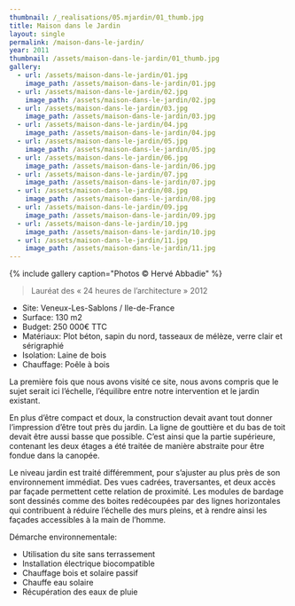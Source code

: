 ```yaml
---
thumbnail: /_realisations/05.mjardin/01_thumb.jpg
title: Maison dans le Jardin
layout: single
permalink: /maison-dans-le-jardin/
year: 2011
thumbnail: /assets/maison-dans-le-jardin/01_thumb.jpg
gallery: 
  - url: /assets/maison-dans-le-jardin/01.jpg
    image_path: /assets/maison-dans-le-jardin/01.jpg
  - url: /assets/maison-dans-le-jardin/02.jpg
    image_path: /assets/maison-dans-le-jardin/02.jpg
  - url: /assets/maison-dans-le-jardin/03.jpg
    image_path: /assets/maison-dans-le-jardin/03.jpg
  - url: /assets/maison-dans-le-jardin/04.jpg
    image_path: /assets/maison-dans-le-jardin/04.jpg
  - url: /assets/maison-dans-le-jardin/05.jpg
    image_path: /assets/maison-dans-le-jardin/05.jpg
  - url: /assets/maison-dans-le-jardin/06.jpg
    image_path: /assets/maison-dans-le-jardin/06.jpg
  - url: /assets/maison-dans-le-jardin/07.jpg
    image_path: /assets/maison-dans-le-jardin/07.jpg
  - url: /assets/maison-dans-le-jardin/08.jpg
    image_path: /assets/maison-dans-le-jardin/08.jpg
  - url: /assets/maison-dans-le-jardin/09.jpg
    image_path: /assets/maison-dans-le-jardin/09.jpg
  - url: /assets/maison-dans-le-jardin/10.jpg
    image_path: /assets/maison-dans-le-jardin/10.jpg
  - url: /assets/maison-dans-le-jardin/11.jpg
    image_path: /assets/maison-dans-le-jardin/11.jpg
---
```


{% include gallery caption="Photos © Hervé Abbadie" %}


> Lauréat des « 24 heures de l’architecture » 2012

  * Site: Veneux-Les-Sablons / Ile-de-France
  * Surface: 130  m2
  * Budget: 250 000€ TTC
  * Matériaux: Plot béton, sapin du nord, tasseaux de mélèze, verre clair et sérigraphié
  * Isolation: Laine de bois
  * Chauffage: Poêle à bois

La première fois que nous avons visité ce site, nous avons compris que le sujet serait ici l’échelle, l’équilibre entre notre intervention et le jardin existant.

En plus d’être compact et doux, la construction devait avant tout donner l’impression d’être tout près du jardin. La ligne de gouttière et du bas de toit devait être aussi basse que possible. C’est ainsi que la partie supérieure, contenant les deux étages a été traitée de manière abstraite pour être fondue dans la canopée.

Le niveau jardin est traité différemment, pour s’ajuster au plus près de son environnement immédiat. Des vues cadrées, traversantes, et deux accès par façade permettent cette relation de proximité. Les modules de bardage sont dessinés comme des boites redécoupées par des lignes horizontales qui contribuent à réduire l’échelle des murs pleins, et à rendre ainsi les façades accessibles à la main de l’homme.

Démarche environnementale:
  * Utilisation du site sans terrassement 
  * Installation électrique biocompatible 
  * Chauffage bois et solaire passif 
  * Chauffe eau solaire
  * Récupération des eaux de pluie

